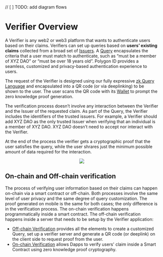// [ ] TODO: add diagram flows

# Verifier Overview

A Verifier is any web2 or web3 platform that wants to authenticate users based on their claims. Verifiers can set up queries based on **users’ existing claims** collected from a broad set of [Issuers](../issuer/issuer-overview.md). A [Query](./verification-library/zk-query-language.md) encapsulates the criteria that a user must match to authenticate, such as “must be a member of XYZ DAO” or “must be over 18 years old”. Polygon ID provides a seamless, customized and privacy-based authentication experience to users.

The request of the Verifier is designed using our fully expressive [zk Query Language](./verification-library/zk-query-language.md) and encapsulated into a QR code (or via deeplinking) to be shown to the user. The user scans the QR code with its [Wallet](../wallet/wallet-overview.md) to prompt the zero knowledge proof generation. 

The verification process doesn’t involve any interaction between the Verifier and the Issuer of the requested claim. As part of the Query, the Verifier includes the identifiers of the trusted issuers. For example, a Verifier should add XYZ DAO as the only trusted Issuer when verifying that an individual is a member of XYZ DAO. XYZ DAO doesn’t need to accept nor interact with the Verifier.

At the end of the process the verifier gets a cryptographic proof that the user satisfies the query, while the user shrares just the minimum possible amount of data required for the interaction.

<div align="center">
<img src= "../../imgs/verifier-intro.png" align="center" />
</div>


## On-chain and Off-chain verification

The process of verifying user information based on their claims can happen on-chain via a smart contract or off-chain. Both processes involve the same level of user privacy and the same degree of query customization. The proof generated on mobile is the same for both cases; the only difference is in the verification process. The on-chain verification happens programmatically inside a smart contract. The off-chain verification happens inside a server that needs to be setup by the Verifier application:

- [Off-chain Verification](./verification-library/verifier-library-intro.md) provides all the elements to create a customized Query, set up a verifier server and generate a QR code (or deeplink) on the client side to request proof from the user.
- [On-chain Verification](./on-chain-verification/overview.md) allows Dapps to verify users' claim inside a Smart Contract using zero knowledge proof cryptography. 
